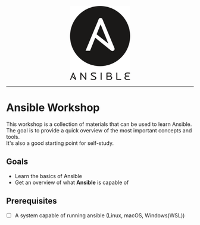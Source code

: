 <p align="center">
    <a href="https://natron.io/">
        <img height="200px" src="docs/assets/images/ansible_logo.png" />
    </a>
</p>

---

# Ansible Workshop

This workshop is a collection of materials that can be used to learn Ansible.  
The goal is to provide a quick overview of the most important concepts and tools.  
It's also a good starting point for self-study.  

## Goals

- Learn the basics of Ansible
- Get an overview of what **Ansible** is capable of

## Prerequisites

- [ ] A system capable of running ansible (Linux, macOS, Windows(WSL))
